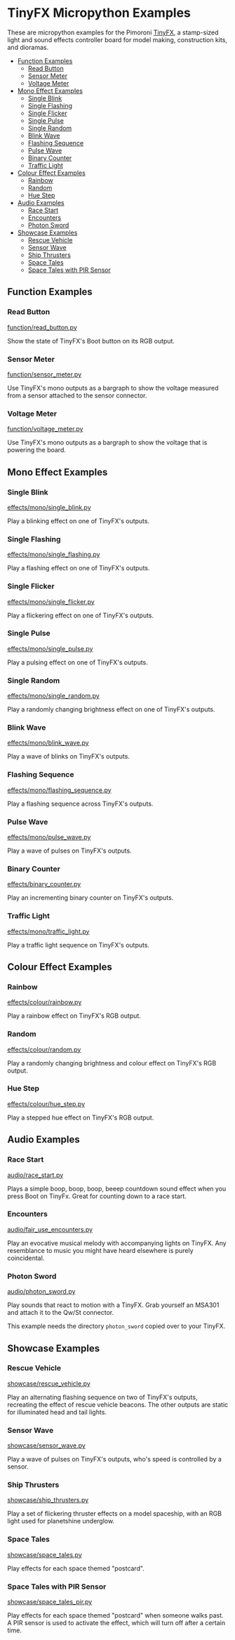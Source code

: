 # TinyFX Micropython Examples <!-- omit in toc -->

These are micropython examples for the Pimoroni [TinyFX](https://shop.pimoroni.com/products/tiny_fx), a stamp-sized light and sound effects controller board for model making, construction kits, and dioramas.

- [Function Examples](#function-examples)
  - [Read Button](#read-button)
  - [Sensor Meter](#sensor-meter)
  - [Voltage Meter](#voltage-meter)
- [Mono Effect Examples](#mono-effect-examples)
  - [Single Blink](#single-blink)
  - [Single Flashing](#single-flashing)
  - [Single Flicker](#single-flicker)
  - [Single Pulse](#single-pulse)
  - [Single Random](#single-random)
  - [Blink Wave](#blink-wave)
  - [Flashing Sequence](#flashing-sequence)
  - [Pulse Wave](#pulse-wave)
  - [Binary Counter](#binary-counter)
  - [Traffic Light](#traffic-light)
- [Colour Effect Examples](#colour-effect-examples)
  - [Rainbow](#rainbow)
  - [Random](#random)
  - [Hue Step](#hue-step)
- [Audio Examples](#audio-examples)
  - [Race Start](#race-start)
  - [Encounters](#encounters)
  - [Photon Sword](#photon-sword)
- [Showcase Examples](#showcase-examples)
  - [Rescue Vehicle](#rescue-vehicle)
  - [Sensor Wave](#sensor-wave)
  - [Ship Thrusters](#ship-thrusters)
  - [Space Tales](#space-tales)
  - [Space Tales with PIR Sensor](#space-tales-with-pir-sensor)


## Function Examples

### Read Button
[function/read_button.py](function/read_button.py)

Show the state of TinyFX's Boot button on its RGB output.


### Sensor Meter
[function/sensor_meter.py](function/sensor_meter.py)

Use TinyFX's mono outputs as a bargraph to show the voltage measured from a sensor attached to the sensor connector.


### Voltage Meter
[function/voltage_meter.py](function/voltage_meter.py)

Use TinyFX's mono outputs as a bargraph to show the voltage that is powering the board.


## Mono Effect Examples

### Single Blink
[effects/mono/single_blink.py](effects/mono/single_blink.py)

Play a blinking effect on one of TinyFX's outputs.


### Single Flashing
[effects/mono/single_flashing.py](effects/mono/single_flashing.py)

Play a flashing effect on one of TinyFX's outputs.


### Single Flicker
[effects/mono/single_flicker.py](effects/mono/single_flicker.py)

Play a flickering effect on one of TinyFX's outputs.


### Single Pulse
[effects/mono/single_pulse.py](effects/mono/single_pulse.py)

Play a pulsing effect on one of TinyFX's outputs.


### Single Random
[effects/mono/single_random.py](effects/mono/single_random.py)

Play a randomly changing brightness effect on one of TinyFX's outputs.


### Blink Wave
[effects/mono/blink_wave.py](effects/mono/blink_wave.py)

Play a wave of blinks on TinyFX's outputs.


### Flashing Sequence
[effects/mono/flashing_sequence.py](effects/mono/flashing_sequence.py)

Play a flashing sequence across TinyFX's outputs.


### Pulse Wave
[effects/mono/pulse_wave.py](effects/mono/pulse_wave.py)

Play a wave of pulses on TinyFX's outputs.


### Binary Counter
[effects/binary_counter.py](effects/binary_counter.py)

Play an incrementing binary counter on TinyFX's outputs.


### Traffic Light
[effects/mono/traffic_light.py](effects/mono/traffic_light.py)

Play a traffic light sequence on TinyFX's outputs.


## Colour Effect Examples

### Rainbow
[effects/colour/rainbow.py](effects/colour/rainbow.py)

Play a rainbow effect on TinyFX's RGB output.


### Random
[effects/colour/random.py](effects/colour/random.py)

Play a randomly changing brightness and colour effect on TinyFX's RGB output.


### Hue Step
[effects/colour/hue_step.py](effects/colour/hue_step.py)

Play a stepped hue effect on TinyFX's RGB output.


## Audio Examples

### Race Start
[audio/race_start.py](audio/race_start.py)

Plays a simple boop, boop, boop, beeep countdown sound effect when
you press Boot on TinyFx. Great for counting down to a race start.


### Encounters
[audio/fair_use_encounters.py](audio/fair_use_encounters.py)

Play an evocative musical melody with accompanying lights on TinyFX.
Any resemblance to music you might have heard elsewhere is purely coincidental.


### Photon Sword
[audio/photon_sword.py](audio/photon_sword.py)

Play sounds that react to motion with a TinyFX.
Grab yourself an MSA301 and attach it to the Qw/St connector.

This example needs the directory `photon_sword` copied over to your TinyFX.


## Showcase Examples

### Rescue Vehicle
[showcase/rescue_vehicle.py](showcase/rescue_vehicle.py)

Play an alternating flashing sequence on two of TinyFX's outputs, recreating the effect of rescue vehicle beacons. The other outputs are static for illuminated head and tail lights.


### Sensor Wave
[showcase/sensor_wave.py](showcase/sensor_wave.py)

Play a wave of pulses on TinyFX's outputs, who's speed is controlled by a sensor.


### Ship Thrusters
[showcase/ship_thrusters.py](showcase/ship_thrusters.py)

Play a set of flickering thruster effects on a model spaceship, with an RGB light used for planetshine underglow.


### Space Tales
[showcase/space_tales.py](showcase/space_tales.py)

Play effects for each space themed "postcard".


### Space Tales with PIR Sensor
[showcase/space_tales_pir.py](showcase/space_tales_with_pir.py)

Play effects for each space themed "postcard" when someone walks past. A PIR sensor is used to activate the effect, which will turn off after a certain time.

